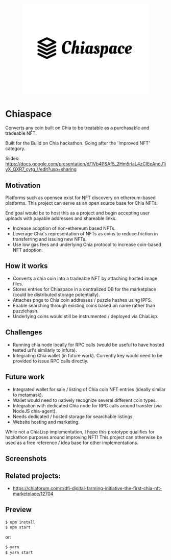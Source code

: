 <p align='center'>
    <img src="./img/chiaspace_3_2.png" width=400/>
</p>

# Chiaspace

Converts any coin built on Chia to be treatable as a purchasable and tradeable NFT.

Built for the Build on Chia hackathon. Going after the 'Improved NFT' category.

Slides: https://docs.google.com/presentation/d/1Vb4PSAf5_2Hm5rlaL4zCIEeAncJ1iyX_QXR7_cytg_I/edit?usp=sharing

<!-- Demo:  -->

## Motivation

Platforms such as opensea exist for NFT discovery on ethereum-based platforms. This project can serve as an open source base for Chia NFTs.

End goal would be to host this as a project and begin accepting user uploads with payable addresses and shareable links.

- Increase adoption of non-ethereum based NFTs.
- Leverage Chia's representation of NFTs as coins to reduce friction in transferring and issuing new NFTs.
- Use low gas fees and underlying Chia protocol to increase coin-based NFT adoption.

## How it works

- Converts a chia coin into a tradeable NFT by attaching hosted image files.
- Stores entries for Chiaspace in a centralized DB for the marketplace (could be distributed storage potentially).
- Attaches pngs to Chia coin addresses / puzzle hashes using IPFS.
- Enable searching through existing coins based on name rather than puzzlehash.
- Underlying coins would still be instrumented / deployed via ChiaLisp.

## Challenges

- Running chia node locally for RPC calls (would be useful to have hosted tested url's similarly to infura).
- Integrating Chia wallet (in future work). Currently key would need to be provided to issue RPC calls directly.

## Future work

- Integrated wallet for sale / listing of Chia coin NFT entries (ideally similar to metamask).
- Wallet would need to natively recognize several different coin types.
- Integration with dedicated Chia node for RPC calls around transfer (via NodeJS chia-agent).
- Needs dedicated / hosted storage for searchable listings.
- Website hosting and marketing.

While not a ChiaLisp implementation, I hope this prototype qualifies for hackathon purposes around improving NFT! This project can otherwise be used as a free reference / idea base for other implementations.

## Screenshots

<!-- TODO -->

## Related projects:

- https://chiaforum.com/t/dfi-digital-farming-initiative-the-first-chia-nft-marketplace/12704

## Preview

```bash
$ npm install
$ npm start
```

or:

```bash
$ yarn
$ yarn start
```

